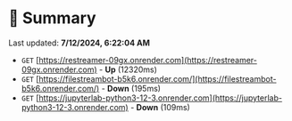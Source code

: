 # 📖 Summary
Last updated: **7/12/2024, 6:22:04 AM**

- `GET` [https://restreamer-09gx.onrender.com](https://restreamer-09gx.onrender.com) - **Up** (12320ms)
- `GET` [https://filestreambot-b5k6.onrender.com/](https://filestreambot-b5k6.onrender.com/) - **Down** (195ms)
- `GET` [https://jupyterlab-python3-12-3.onrender.com](https://jupyterlab-python3-12-3.onrender.com) - **Down** (109ms)
